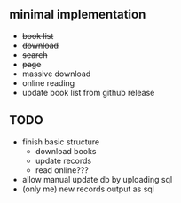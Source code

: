 ## minimal implementation
- ~~book list~~
- ~~download~~
- ~~search~~
- ~~page~~
- massive download
- online reading
- update book list from github release

## TODO
- finish basic structure
    - download books
    - update records
    - read online???
- allow manual update db by uploading sql
- (only me) new records output as sql
